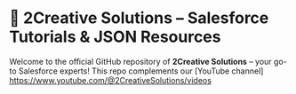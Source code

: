 # 🎥 2Creative Solutions – Salesforce Tutorials & JSON Resources

Welcome to the official GitHub repository of **2Creative Solutions** – your go-to Salesforce experts! This repo complements our [YouTube channel] https://www.youtube.com/@2CreativeSolutions/videos
